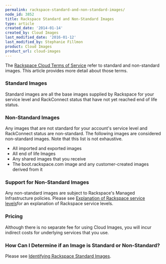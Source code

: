 ```yaml
---
permalink: rackspace-standard-and-non-standard-images/
node_id: 3852
title: Rackspace Standard and Non-Standard Images
type: article
created_date: '2014-01-14'
created_by: Cloud Images
last_modified_date: '2016-01-12'
last_modified_by: Stephanie Fillmon
product: Cloud Images
product_url: cloud-images
---
```


The [Rackspace Cloud Terms of Service](http://www.rackspace.com/information/legal/cloud/tos)
refer to standard and non-standard images. This article provides more detail about those terms.

### Standard Images

Standard images are all the base images supplied by Rackspace for your service level and RackConnect status that have not yet reached end of life status.

### Non-Standard Images

Any images that are not standard for your account's service level and RackConnect status are non-standard. The following images are considered non-standard images. Note that this list is not exhaustive.

-    All imported and exported images
-    All end of life Images
-    Any shared images that you receive
-    The boot.rackspace.com image and any customer-created images derived from it

### Support for Non-Standard Images

Any non-standard images are subject to Rackspace's Managed Infrastructure policies. Please see [Explanation of Rackspace service levels](http://www.rackspace.com/cloud/service-levels/)for an explanation of Rackspace service levels.

### Pricing

Although there is no separate fee for using Cloud Images, you will incur indirect costs for underlying services that you use.

### How Can I Determine if an Image is Standard or Non-Standard?

Please see [Identifying Rackspace Standard Images](/how-to/identifying-rackspace-standard-images).
